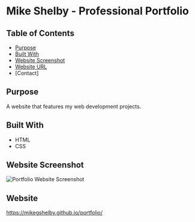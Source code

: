 # Mike Shelby - Professional Portfolio

## Table of Contents
* [Purpose](#purpose)
* [Built With](#built-with)
* [Website Screenshot](#screenshot)
* [Website URL](#website)
* [Contact]

## Purpose
A website that features my web development projects.

## Built With
* HTML
* CSS

## Website Screenshot
![Portfolio Website Screenshot](https://github.com/mikegshelby/portfolio/raw/master/assets/images/portfolio-screenshot.jpg "Website Screenshot")


## Website
https://mikegshelby.github.io/portfolio/

